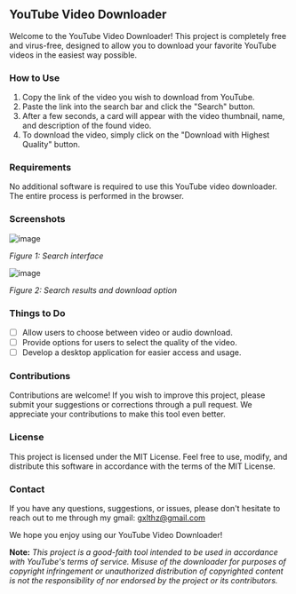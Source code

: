 ## YouTube Video Downloader

Welcome to the YouTube Video Downloader! This project is completely free and virus-free, designed to allow you to download your favorite YouTube videos in the easiest way possible.

### How to Use

1. Copy the link of the video you wish to download from YouTube.
2. Paste the link into the search bar and click the "Search" button.
3. After a few seconds, a card will appear with the video thumbnail, name, and description of the found video.
4. To download the video, simply click on the "Download with Highest Quality" button.

### Requirements

No additional software is required to use this YouTube video downloader. The entire process is performed in the browser.

### Screenshots

![image](https://github.com/DevKaliper/YT_Download/assets/122651755/c27c7d99-e622-47ec-a8a5-b96718fe0cce)

*Figure 1: Search interface*

![image](https://github.com/DevKaliper/YT_Download/assets/122651755/346c97a6-cb41-4dc8-b528-45f69c94fc0c)

*Figure 2: Search results and download option*


### Things to Do

- [ ] Allow users to choose between video or audio download.
- [ ] Provide options for users to select the quality of the video.
- [ ] Develop a desktop application for easier access and usage.

### Contributions

Contributions are welcome! If you wish to improve this project, please submit your suggestions or corrections through a pull request. We appreciate your contributions to make this tool even better.

### License

This project is licensed under the MIT License. Feel free to use, modify, and distribute this software in accordance with the terms of the MIT License.

### Contact

If you have any questions, suggestions, or issues, please don't hesitate to reach out to me through my gmail: gxlthz@gmail.com

We hope you enjoy using our YouTube Video Downloader!

**Note:** *This project is a good-faith tool intended to be used in accordance with YouTube's terms of service. Misuse of the downloader for purposes of copyright infringement or unauthorized distribution of copyrighted content is not the responsibility of nor endorsed by the project or its contributors.*
